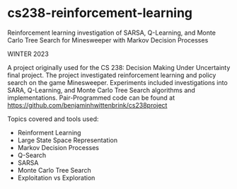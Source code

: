 # cs238-reinforcement-learning
Reinforcement learning investigation of SARSA, Q-Learning, and Monte Carlo Tree Search for Minesweeper with Markov Decision Processes 

WINTER 2023

A project originally used for the CS 238: Decision Making Under Uncertainty final project. The project investigated reinforcement learning and policy search on the game Minesweeper. Experiments included investigations into SARA, Q-Learning, and Monte Carlo Tree Search algorithms and implementations. Pair-Programmed code can be found at https://github.com/benjaminhwittenbrink/cs238project

Topics covered and tools used: 
  - Reinforment Learning
  - Large State Space Representation
  - Markov Decision Processes
  - Q-Search
  - SARSA
  - Monte Carlo Tree Search
  - Exploitation vs Exploration
